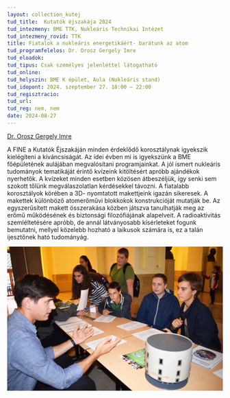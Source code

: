 ```yaml
---
layout: collection_kutej
tud_title:  Kutatók éjszakája 2024
tud_intezmeny: BME TTK, Nukleáris Technikai Intézet
tud_intezmeny_rovid: TTK
title: Fiatalok a nukleáris energetikáért- barátunk az atom
tud_programfelelos: Dr. Orosz Gergely Imre
tud_eloadok: 
tud_tipus: Csak személyes jelenléttel látogatható
tud_online: 
tud_helyszin: BME K épület, Aula (Nukleáris stand)
tud_idopont: 2024. szeptember 27. 18:00 – 22:00
tud_regisztracio: 
tud_url: 
tud_reg: nem, nem
date: 2024-08-27
---
```


[Dr. Orosz Gergely Imre](https://tudprog.bme.hu/kutatok_ejszakaja/profilok/orosz_gergely_imre)

A FINE a Kutatók Éjszakáján minden érdeklődő korosztálynak igyekszik kielégíteni a kíváncsiságát. Az idei évben mi is igyekszünk a BME főépületének aulájában megvalósítani programjainkat. A jól ismert nukleáris tudományok tematikáját érintő kvízeink kitöltésért apróbb ajándékok nyerhetők. A kvízeket minden esetben közösen átbeszéljük, így senki sem szokott tőlünk megválaszolatlan kérdésekkel távozni. 
A fiatalabb korosztályok körében a 3D- nyomtatott makettjeink igazán sikeresek. A makettek különböző atomerőművi blokkokok konstrukcióját mutatják be. Az egyszerűsített makett összerakása közben játszva tanulhatják meg az erőmű működésének és biztonsági filozófiájának alapelveit. 
A radioaktivitás szemléltetésére apróbb, de annál látványosabb kísérleteket fogunk bemutatni, mellyel közelebb hozható a laikusok számára is, ez a talán ijesztőnek ható tudományág. 

![Fiatalok a nukleáris energetikáért: Barátunk az atom](../2024/images/fiatalok-a-nuklearis-energetikaert-baratunk-az-atom.jpg)
